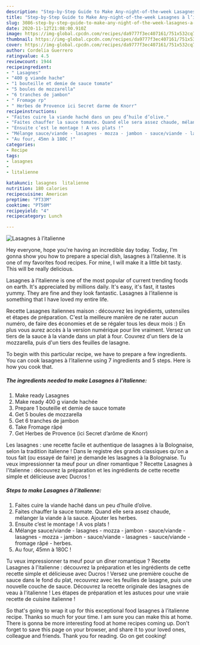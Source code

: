 ```yaml
---
description: "Step-by-Step Guide to Make Any-night-of-the-week Lasagnes à l’italienne"
title: "Step-by-Step Guide to Make Any-night-of-the-week Lasagnes à l’italienne"
slug: 3086-step-by-step-guide-to-make-any-night-of-the-week-lasagnes-a-litalienne
date: 2020-11-12T21:08:00.910Z
image: https://img-global.cpcdn.com/recipes/da9777f3ec407161/751x532cq70/lasagnes-a-litalienne-photo-principale-de-la-recette.jpg
thumbnail: https://img-global.cpcdn.com/recipes/da9777f3ec407161/751x532cq70/lasagnes-a-litalienne-photo-principale-de-la-recette.jpg
cover: https://img-global.cpcdn.com/recipes/da9777f3ec407161/751x532cq70/lasagnes-a-litalienne-photo-principale-de-la-recette.jpg
author: Cordelia Guerrero
ratingvalue: 4.5
reviewcount: 1944
recipeingredient:
- " Lasagnes"
- "400 g viande hache"
- "1 bouteille et demie de sauce tomate"
- "5 boules de mozzarella"
- "6 tranches de jambon"
- " Fromage rp"
- " Herbes de Provence ici Secret darme de Knorr"
recipeinstructions:
- "Faites cuire la viande haché dans un peu d’huile d’olive."
- "Faites chauffer la sauce tomate. Quand elle sera assez chaude, mélanger la viande à la sauce. Ajouter les herbes."
- "Ensuite c’est le montage ! A vos plats !"
- "Mélange sauce/viande - lasagnes - mozza - jambon - sauce/viande - lasagnes - mozza - jambon - sauce/viande - lasagnes - sauce/viande - fromage râpé - herbes."
- "Au four, 45mn à 180C !"
categories:
- Recipe
tags:
- lasagnes
- 
- litalienne

katakunci: lasagnes  litalienne 
nutrition: 180 calories
recipecuisine: American
preptime: "PT33M"
cooktime: "PT50M"
recipeyield: "4"
recipecategory: Lunch

---
```



![Lasagnes à l’italienne](https://img-global.cpcdn.com/recipes/da9777f3ec407161/751x532cq70/lasagnes-a-litalienne-photo-principale-de-la-recette.jpg)

Hey everyone, hope you're having an incredible day today. Today, I'm gonna show you how to prepare a special dish, lasagnes à l’italienne. It is one of my favorites food recipes. For mine, I will make it a little bit tasty. This will be really delicious.

Lasagnes à l’italienne is one of the most popular of current trending foods on earth. It's appreciated by millions daily. It's easy, it's fast, it tastes yummy. They are fine and they look fantastic. Lasagnes à l’italienne is something that I have loved my entire life.

Recette Lasagnes italiennes maison : découvrez les ingrédients, ustensiles et étapes de préparation. C&#39;est la meilleure manière de ne rater aucun numéro, de faire des économies et de se régaler tous les deux mois :) En plus vous aurez accès à la version numérique pour lire vraiment. Versez un tiers de la sauce à la viande dans un plat à four. Couvrez d&#39;un tiers de la mozzarella, puis d&#39;un tiers des feuilles de lasagne.


To begin with this particular recipe, we have to prepare a few ingredients. You can cook lasagnes à l’italienne using 7 ingredients and 5 steps. Here is how you cook that.

<!--inarticleads1-->

##### The ingredients needed to make Lasagnes à l’italienne:

1. Make ready  Lasagnes
1. Make ready 400 g viande hachée
1. Prepare 1 bouteille et demie de sauce tomate
1. Get 5 boules de mozzarella
1. Get 6 tranches de jambon
1. Take  Fromage râpé
1. Get  Herbes de Provence (ici Secret d’arôme de Knorr)


Les lasagnes : une recette facile et authentique de lasagnes à la Bolognaise, selon la tradition italienne ! Dans le registre des grands classiques qu&#39;on a tous fait (ou essayé de faire) je demande les lasagnes à la Bolognaise. Tu veux impressionner ta meuf pour un dîner romantique ? Recette Lasagnes à l&#39;italienne : découvrez la préparation et les ingrédients de cette recette simple et délicieuse avec Ducros ! 

<!--inarticleads2-->

##### Steps to make Lasagnes à l’italienne:

1. Faites cuire la viande haché dans un peu d’huile d’olive.
1. Faites chauffer la sauce tomate. Quand elle sera assez chaude, mélanger la viande à la sauce. Ajouter les herbes.
1. Ensuite c’est le montage ! A vos plats !
1. Mélange sauce/viande - lasagnes - mozza - jambon - sauce/viande - lasagnes - mozza - jambon - sauce/viande - lasagnes - sauce/viande - fromage râpé - herbes.
1. Au four, 45mn à 180C !


Tu veux impressionner ta meuf pour un dîner romantique ? Recette Lasagnes à l&#39;italienne : découvrez la préparation et les ingrédients de cette recette simple et délicieuse avec Ducros ! Versez une première couche de sauce dans le fond du plat, recouvrez avec les feuilles de lasagne, puis une nouvelle couche de sauce. Découvrez la recette originale des lasagnes de veau à l&#39;italienne ! Les étapes de préparation et les astuces pour une vraie recette de cuisine italienne ! 

So that's going to wrap it up for this exceptional food lasagnes à l’italienne recipe. Thanks so much for your time. I am sure you can make this at home. There is gonna be more interesting food at home recipes coming up. Don't forget to save this page on your browser, and share it to your loved ones, colleague and friends. Thank you for reading. Go on get cooking!
